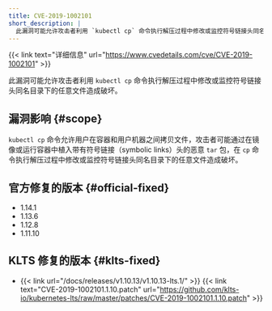 ```yaml
---
title: CVE-2019-1002101
short_description: |
  此漏洞可能允许攻击者利用 `kubectl cp` 命令执行解压过程中修改或监控符号链接头同名目录下的任意文件造成破坏。
---
```


{{< link text="详细信息" url="https://www.cvedetails.com/cve/CVE-2019-1002101" >}}

此漏洞可能允许攻击者利用 `kubectl cp` 命令执行解压过程中修改或监控符号链接头同名目录下的任意文件造成破坏。

## 漏洞影响 {#scope}

`kubectl cp` 命令允许用户在容器和用户机器之间拷贝文件，攻击者可能通过在镜像或运行容器中植入带有符号链接（symbolic links）头的恶意 `tar` 包，在 `cp` 命令执行解压过程中修改或监控符号链接头同名目录下的任意文件造成破坏。

## 官方修复的版本 {#official-fixed}

- 1.14.1
- 1.13.6
- 1.12.8
- 1.11.10

## KLTS 修复的版本 {#klts-fixed}

- {{< link url="/docs/releases/v1.10.13/v1.10.13-lts.1/" >}} {{< link text="CVE-2019-1002101.1.10.patch" url="https://github.com/klts-io/kubernetes-lts/raw/master/patches/CVE-2019-1002101.1.10.patch" >}}
